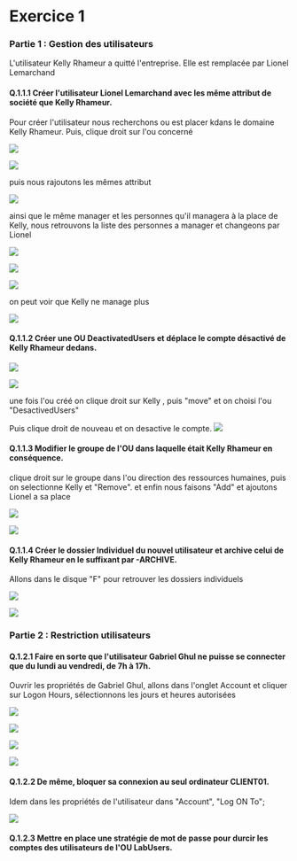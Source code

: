 # Exercice 1

### Partie 1 : Gestion des utilisateurs
L'utilisateur Kelly Rhameur a quitté l'entreprise.
Elle est remplacée par Lionel Lemarchand

#### Q.1.1.1 Créer l'utilisateur Lionel Lemarchand avec les même attribut de société que Kelly Rhameur.

Pour créer l'utilisateur nous recherchons ou est placer kdans le domaine Kelly Rhameur. Puis, clique droit sur l'ou concerné

![](https://github.com/Shanks69000/Checkpoint-3/blob/main/Ressources/exo1-part-1/Exo1-part1_4.png)

![](https://github.com/Shanks69000/Checkpoint-3/blob/main/Ressources/exo1-part-1/Exo1-part1_6.png)

puis nous rajoutons les mêmes attribut

![](https://github.com/Shanks69000/Checkpoint-3/blob/main/Ressources/exo1-part-1/Exo1-part1_5.png)

ainsi que le même manager et les personnes qu'il managera à la place de Kelly, nous retrouvons la liste des personnes a manager et changeons par Lionel

![](https://github.com/Shanks69000/Checkpoint-3/blob/main/Ressources/exo1-part-1/Exo1-part1_7.png)

![](https://github.com/Shanks69000/Checkpoint-3/blob/main/Ressources/exo1-part-1/Exo1-part1_8.png)

![](https://github.com/Shanks69000/Checkpoint-3/blob/main/Ressources/exo1-part-1/Exo1-part1_9.png)

on peut voir que Kelly ne manage plus

![](https://github.com/Shanks69000/Checkpoint-3/blob/main/Ressources/exo1-part-1/Exo1-part1_10.png)


#### Q.1.1.2 Créer une OU DeactivatedUsers et déplace le compte désactivé de Kelly Rhameur dedans.

![](https://github.com/Shanks69000/Checkpoint-3/blob/main/Ressources/exo1-part-1/Exo1-part1_11.png)

![](https://github.com/Shanks69000/Checkpoint-3/blob/main/Ressources/exo1-part-1/Exo1-part1_12.png)

une fois l'ou créé on clique droit sur Kelly , puis "move" et on choisi l'ou "DesactivedUsers"

Puis clique droit de nouveau et on desactive le compte.
![](https://github.com/Shanks69000/Checkpoint-3/blob/main/Ressources/exo1-part-1/Exo1-part1_16.png)


#### Q.1.1.3 Modifier le groupe de l'OU dans laquelle était Kelly Rhameur en conséquence.

clique droit sur le groupe dans l'ou direction des ressources humaines, puis on selectionne Kelly et "Remove". et enfin nous faisons "Add" et ajoutons Lionel a sa place

![](https://github.com/Shanks69000/Checkpoint-3/blob/main/Ressources/exo1-part-1/Exo1-part1_14.png)

![](https://github.com/Shanks69000/Checkpoint-3/blob/main/Ressources/exo1-part-1/Exo1-part1_15.png)

#### Q.1.1.4 Créer le dossier Individuel du nouvel utilisateur et archive celui de Kelly Rhameur en le suffixant par -ARCHIVE.

Allons dans le disque "F" pour retrouver les dossiers individuels 

![](https://github.com/Shanks69000/Checkpoint-3/blob/main/Ressources/exo1-part-1/Exo1-part1_18.png)

![](https://github.com/Shanks69000/Checkpoint-3/blob/main/Ressources/exo1-part-1/Exo1-part1_17.png)

### Partie 2 : Restriction utilisateurs

#### Q.1.2.1 Faire en sorte que l'utilisateur Gabriel Ghul ne puisse se connecter que du lundi au vendredi, de 7h à 17h.

Ouvrir les propriétés de Gabriel Ghul, allons dans l'onglet Account et cliquer sur Logon Hours, sélectionnons les jours et heures autorisées

![](https://github.com/Shanks69000/Checkpoint-3/blob/main/Ressources/exo1-part-2/eco1-part-2_1.png)

![](https://github.com/Shanks69000/Checkpoint-3/blob/main/Ressources/exo1-part-2/eco1-part-2_2.png)

![](https://github.com/Shanks69000/Checkpoint-3/blob/main/Ressources/exo1-part-2/eco1-part-2_3.png)

![](https://github.com/Shanks69000/Checkpoint-3/blob/main/Ressources/exo1-part-2/eco1-part-2_4.png)

#### Q.1.2.2 De même, bloquer sa connexion au seul ordinateur CLIENT01.

Idem dans les propriétés de l'utilisateur dans "Account", "Log ON To";

![](https://github.com/Shanks69000/Checkpoint-3/blob/main/Ressources/exo1-part-2/eco1-part-2_5.png)

#### Q.1.2.3 Mettre en place une stratégie de mot de passe pour durcir les comptes des utilisateurs de l'OU LabUsers.


